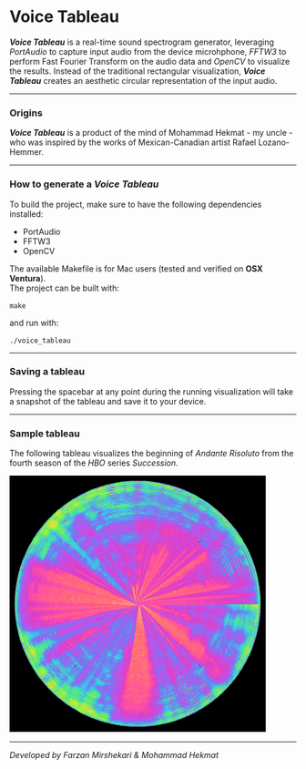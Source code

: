 <h1>Voice Tableau</h1>

_**Voice Tableau**_ is a real-time sound spectrogram generator, leveraging _PortAudio_ to capture input audio from the device microhphone, _FFTW3_ to perform Fast Fourier Transform on the audio data and _OpenCV_ to visualize the results. Instead of the traditional rectangular visualization, _**Voice Tableau**_
creates an aesthetic circular representation of the input audio.

---

<h3>Origins</h3>

_**Voice Tableau**_ is a product of the mind of Mohammad Hekmat - my uncle - who was inspired by the works of Mexican-Canadian artist Rafael Lozano-Hemmer.

---

<h3>How to generate a <b><i>Voice Tableau</i></b></h3>

To build the project, make sure to have the following dependencies installed:

<ul>
  <li>PortAudio</li>
  <li>FFTW3</li>
  <li>OpenCV</li>
</ul>

The available Makefile is for Mac users (tested and verified on <b>OSX Ventura</b>).
<br>
The project can be built with:
~~~
make
~~~
and run with:
~~~
./voice_tableau
~~~

---

<h3>Saving a tableau</h3>

Pressing the spacebar at any point during the running visualization will take a snapshot of the tableau and save it to your device.

---

<h3>Sample tableau</h3>

The following tableau visualizes the beginning of _Andante Risoluto_ from the fourth season of the _HBO_ series _Succession_.

<img src='assets/andante_risoluto.png' width=450 />

---

<i>Developed by Farzan Mirshekari & Mohammad Hekmat</i>
